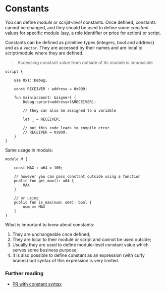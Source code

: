 # Constants

You can define *module* or *script-level* constants. Once defined, constants cannot be changed, and they should be used to define some *constant* values for specific module (say, a role identifier or price for action) or script.

Constants can be defined as primitive types (integers, bool and address) and as a `vector`. They are accessed by their names and are local to script/module where they are defined.

> Accessing constant value from outside of its module is impossible

```Move
script {

    use 0x1::Debug;

    const RECEIVER : address = 0x999;

    fun main(account: &signer) {
        Debug::print<address>(&RECEIVER);

        // they can also be assigned to a variable

        let _ = RECEIVER;

        // but this code leads to compile error
        // RECEIVER = 0x800;
    }
}
```

Same usage in module:

```Move
module M {

    const MAX : u64 = 100;

    // however you can pass constant outside using a function
    public fun get_max(): u64 {
        MAX
    }

    // or using
    public fun is_max(num: u64): bool {
        num == MAX
    }
}
```

What is important to know about constants:

1. They are unchangeable once defined;
2. They are local to their module or script and cannot be used outside;
3. Usually they are used to define module-level constant value which serves some business purpose;
4. It is also possible to define constant as an expression (with curly braces) but syntax of this expression is very limited.

### Further reading

- [PR with constant syntax](https://github.com/diem/diem/pull/4653)
